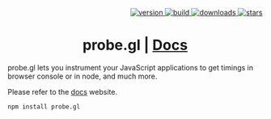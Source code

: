 <p align="right">
  <a href="https://npmjs.org/package/probe.gl">
    <img src="https://img.shields.io/npm/v/probe.gl.svg?style=flat-square" alt="version" />
  </a>
  <a href="https://travis-ci.org/uber/probe.gl">
    <img src="https://img.shields.io/travis/uber-web/probe.gl/master.svg?style=flat-square" alt="build" />
  </a>
  <a href="https://npmjs.org/package/probe.gl">
    <img src="https://img.shields.io/npm/dm/probe.gl.svg?style=flat-square" alt="downloads" />
  </a>
  <a href="http://starveller.sigsev.io/uber-web/probe.gl">
    <img src="http://starveller.sigsev.io/api/repos/uber-web/probe.gl/badge" alt="stars" />
  </a>
</p>

<h1 align="center">probe.gl | <a href="https://uber-web.github.io/probe.gl/#/documentation/overview">Docs</a></h1>

probe.gl lets you instrument your JavaScript applications to get timings in browser console or in node, and much more.

Please refer to the <a href="https://uber-web.github.io/probe.gl">docs</a> website.

```
npm install probe.gl
```
